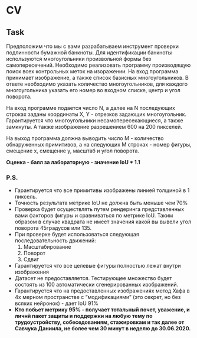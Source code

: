 # CV

## Task

Предположим что мы с вами разрабатываем инструмент проверки подлинности бумажной банкноты. Для идентификации банкноты используются многоугольники произвольной формы без самопересечений. Необходимо реализовать программу производящую поиск всех контрольных меток на изоражении. На вход программа принимает изображение, а также список базисных многоугольников. В ответе необходимо указать количество многоугольников, для каждого многоугольника указать его номер во входном списке, центр и угол поворота.

На вход программе подается число N, а далее на N последующих строках заданы координаты X, Y - отрезков задающих многоугольник. Гарантируется что многоугольники несамопересекающиеся, а также замкнуты.  А также изображение разрешением 600 на 200 пикселей. 

На выход программа должна выводить число M - количество обнаруженных примитивов, а на следующих M строках - номер фигуры, смещение х, смещение у, масштаб и угол поворота. 

**Оценка - балл за лабораторную - значение IoU * 1.1**

### P.S.

* Гарантируется что все примитивы изображены линией толщиной в 1 пиксель.
* Точность результата метрике IoU не должна быть меньше чем 70%
* Проверка будет осуществлять путем рендеринга представленных вами факторов фигуры и сравниваться по метрике IoU. Таким образом в случае квадрата не имеет значения какой вы вывели угол поворота 45градусов или 135.
* При проверке будет использоваться следующая последовательность движений:
  1. Масштабирование
  2. Поворот
  3. Сдвиг 
* Гарантируется что все целевые фигуры полностью лежат внутри изображения
* Датасет не предоставляется. Тестирующее множество будет состоять из 100 автоматически сгенерированных изображений.
* Гарантируется что на предоставленных изображениях метод Хафа в 4х мерном пространстве с “модификациями” (это секрет, но без всяких нейронок) - дает IoU 91%
* **Кто побьет метрику 95% - получает тотальный почет, уважение, и личнй пакет защиты и поддержки на любую тему по трудоустройству, собеседованиям, стажировкам и так далее от Савчука Даниила, не более чем 30 минут в неделю до 30.06.2020.**

